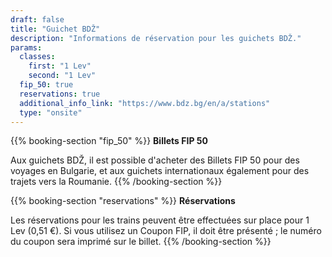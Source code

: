 ```yaml
---
draft: false
title: "Guichet BDŽ"
description: "Informations de réservation pour les guichets BDŽ."
params:
  classes:
    first: "1 Lev"
    second: "1 Lev"
  fip_50: true
  reservations: true
  additional_info_link: "https://www.bdz.bg/en/a/stations"
  type: "onsite"
---
```


{{% booking-section "fip_50" %}}
**Billets FIP 50**

Aux guichets BDŽ, il est possible d'acheter des Billets FIP 50 pour des voyages en Bulgarie, et aux guichets internationaux également pour des trajets vers la Roumanie.
{{% /booking-section %}}

{{% booking-section "reservations" %}}
**Réservations**

Les réservations pour les trains peuvent être effectuées sur place pour 1 Lev (0,51 €). Si vous utilisez un Coupon FIP, il doit être présenté ; le numéro du coupon sera imprimé sur le billet.
{{% /booking-section %}}
